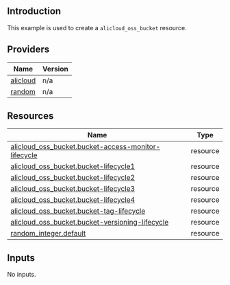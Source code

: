 <!-- BEGIN_TF_DOCS -->
## Introduction

This example is used to create a `alicloud_oss_bucket` resource.

## Providers

| Name | Version |
|------|---------|
| <a name="provider_alicloud"></a> [alicloud](#provider\_alicloud) | n/a |
| <a name="provider_random"></a> [random](#provider\_random) | n/a |

## Resources

| Name | Type |
|------|------|
| [alicloud_oss_bucket.bucket-access-monitor-lifecycle](https://registry.terraform.io/providers/aliyun/alicloud/latest/docs/resources/oss_bucket) | resource |
| [alicloud_oss_bucket.bucket-lifecycle1](https://registry.terraform.io/providers/aliyun/alicloud/latest/docs/resources/oss_bucket) | resource |
| [alicloud_oss_bucket.bucket-lifecycle2](https://registry.terraform.io/providers/aliyun/alicloud/latest/docs/resources/oss_bucket) | resource |
| [alicloud_oss_bucket.bucket-lifecycle3](https://registry.terraform.io/providers/aliyun/alicloud/latest/docs/resources/oss_bucket) | resource |
| [alicloud_oss_bucket.bucket-lifecycle4](https://registry.terraform.io/providers/aliyun/alicloud/latest/docs/resources/oss_bucket) | resource |
| [alicloud_oss_bucket.bucket-tag-lifecycle](https://registry.terraform.io/providers/aliyun/alicloud/latest/docs/resources/oss_bucket) | resource |
| [alicloud_oss_bucket.bucket-versioning-lifecycle](https://registry.terraform.io/providers/aliyun/alicloud/latest/docs/resources/oss_bucket) | resource |
| [random_integer.default](https://registry.terraform.io/providers/hashicorp/random/latest/docs/resources/integer) | resource |

## Inputs

No inputs.
<!-- END_TF_DOCS -->    